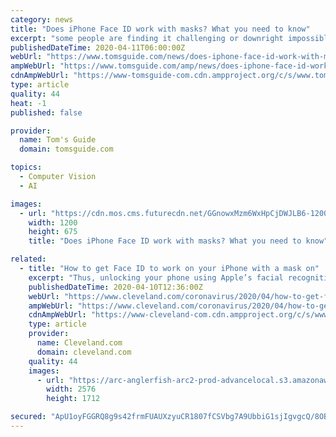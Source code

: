 ```yaml
---
category: news
title: "Does iPhone Face ID work with masks? What you need to know"
excerpt: "some people are finding it challenging or downright impossible to unlock their smartphones using facial recognition technology like Face ID on iPhones. The best solution to this is to simply forgo facial recognition for the time being. Grin and bear it, and fall back on your passcode instead. However, some people have attempted different ways ..."
publishedDateTime: 2020-04-11T06:00:00Z
webUrl: "https://www.tomsguide.com/news/does-iphone-face-id-work-with-masks-what-you-need-to-know"
ampWebUrl: "https://www.tomsguide.com/amp/news/does-iphone-face-id-work-with-masks-what-you-need-to-know"
cdnAmpWebUrl: "https://www-tomsguide-com.cdn.ampproject.org/c/s/www.tomsguide.com/amp/news/does-iphone-face-id-work-with-masks-what-you-need-to-know"
type: article
quality: 44
heat: -1
published: false

provider:
  name: Tom's Guide
  domain: tomsguide.com

topics:
  - Computer Vision
  - AI

images:
  - url: "https://cdn.mos.cms.futurecdn.net/GGnowxMzm6WxHpCjDWJLB6-1200-80.jpg"
    width: 1200
    height: 675
    title: "Does iPhone Face ID work with masks? What you need to know"

related:
  - title: "How to get Face ID to work on your iPhone with a mask on"
    excerpt: "Thus, unlocking your phone using Apple’s facial recognition software isn’t the easiest when grocery shopping, for instance. There doesn’t appear to be an easy solution to get your iPhone to recognize your face while you have a mask on. However, there are several hacks available online, most of which involve going through the setup process ..."
    publishedDateTime: 2020-04-10T12:36:00Z
    webUrl: "https://www.cleveland.com/coronavirus/2020/04/how-to-get-face-id-to-work-on-your-iphone-with-a-mask-on.html"
    ampWebUrl: "https://www.cleveland.com/coronavirus/2020/04/how-to-get-face-id-to-work-on-your-iphone-with-a-mask-on.html?outputType=amp"
    cdnAmpWebUrl: "https://www-cleveland-com.cdn.ampproject.org/c/s/www.cleveland.com/coronavirus/2020/04/how-to-get-face-id-to-work-on-your-iphone-with-a-mask-on.html?outputType=amp"
    type: article
    provider:
      name: Cleveland.com
      domain: cleveland.com
    quality: 44
    images:
      - url: "https://arc-anglerfish-arc2-prod-advancelocal.s3.amazonaws.com/public/WZPY5QO4XBCFNMXQS3ORCUYLPA.jpg"
        width: 2576
        height: 1712

secured: "ApU1oyFGGRQ8g9s42frmFUAUXzyuCR1807fCSVbg7A9UbbiG1sjIgvgcQ/8OBSBElJrSHaNb2kn1QbboeSgsRzWU+nm6w1xrViQMFnDnvwdZVWZJ1Q/V48mBEZ06UkZ6VvMZ2BOsCHQzBImBAx/2wvGeVMU89J8KKqluXzPfaQApXZzU3bBNWc6LbmM5dDqeoUtXKOkY8EcXykfZ8mNf4nTIYoASC61V17FJrFxEXdsdX8hF+ZT1+QTtPcHQ/G3Rklma2n9ceNgKOVrkMNA5tWb0QFi2ErKTwqbl6lg/MdJYYIH05b//SaIcMH67Fdpy;G8WR/+E4VpdL2OzOWu1WKw=="
---
```


